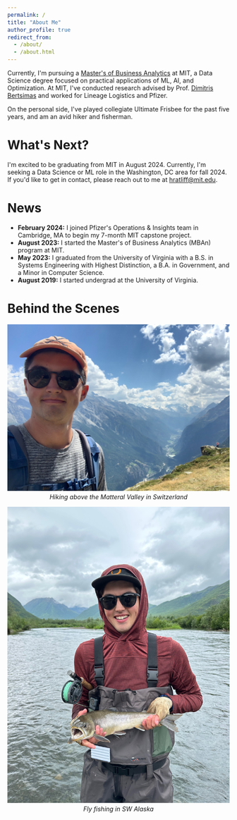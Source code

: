 ```yaml
---
permalink: /
title: "About Me"
author_profile: true
redirect_from: 
  - /about/
  - /about.html
---
```


Currently, I'm pursuing a [Master's of Business Analytics](https://mitsloan.mit.edu/master-of-business-analytics/explore-program) at MIT, a Data Science degree focused on practical applications of ML, AI, and Optimization. At MIT, I've conducted research advised by Prof. [Dimitris Bertsimas](https://www.dbertsim.mit.edu/) and worked for Lineage Logistics and Pfizer.

On the personal side, I've played collegiate Ultimate Frisbee for the past five years, and am an avid hiker and fisherman.

What's Next?
======

I'm excited to be graduating from MIT in August 2024. Currently, I'm seeking a Data Science or ML role in the Washington, DC area for fall 2024. If you'd like to get in contact, please reach out to me at [hratliff@mit.edu](mailto:hratliff@mit.edu).

News
======

* **February 2024:** I joined Pfizer's Operations & Insights team in Cambridge, MA to begin my 7-month MIT capstone project.
* **August 2023:** I started the Master's of Business Analytics (MBAn) program at MIT.
* **May 2023:** I graduated from the University of Virginia with a B.S. in Systems Engineering with Highest Distinction, a B.A. in Government, and a Minor in Computer Science.
* **August 2019:** I started undergrad at the University of Virginia.

Behind the Scenes
======
<div style="text-align: center;">
  <img src="files/switzerland.jpeg" alt="Hiking in Switzerland" style="display: block; margin: 0 auto;"/>
  <p style="margin-top: 5px;"><em>Hiking above the Matteral Valley in Switzerland</em></p>
</div>

<div style="text-align: center;">
  <img src="files/alaska.jpeg" alt="Fly fishing in Alaska" style="display: block; margin: 0 auto;"/>
  <p style="margin-top: 5px;"><em>Fly fishing in SW Alaska</em></p>
</div>

<!-- 
At MIT, I conducted healthcare research advised by Prof. [Dimitris Bertsimas](https://www.dbertsim.mit.edu/), worked on supply chain forecasting for Lineage Logistics, and automated for Pfizer. -->

<!-- At MIT, I designed a system for measuring healthcare quality while advised by [Dimitris Bertsimas](), developed a revenue forecasting model for Lineage Logistics that increases visibility into product commodity trends, and built a LLM-based solution that automates knowledge transfer between R&D and manufacturing departments at Pfizer. -->